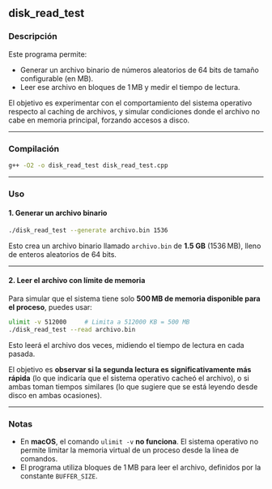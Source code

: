 ## disk_read_test

### Descripción

Este programa permite:

- Generar un archivo binario de números aleatorios de 64 bits de tamaño configurable (en MB).
- Leer ese archivo en bloques de 1 MB y medir el tiempo de lectura.

El objetivo es experimentar con el comportamiento del sistema operativo respecto al caching de archivos, y simular condiciones donde el archivo no cabe en memoria principal, forzando accesos a disco.

---

### Compilación

```bash
g++ -O2 -o disk_read_test disk_read_test.cpp
```

---

### Uso

#### 1. Generar un archivo binario

```bash
./disk_read_test --generate archivo.bin 1536
```

Esto crea un archivo binario llamado `archivo.bin` de **1.5 GB** (1536 MB), lleno de enteros aleatorios de 64 bits.

---

#### 2. Leer el archivo con límite de memoria

Para simular que el sistema tiene solo **500 MB de memoria disponible para el proceso**, puedes usar:

```bash
ulimit -v 512000     # Limita a 512000 KB = 500 MB
./disk_read_test --read archivo.bin
```

Esto leerá el archivo dos veces, midiendo el tiempo de lectura en cada pasada.

El objetivo es **observar si la segunda lectura es significativamente más rápida** (lo que indicaría que el sistema operativo cacheó el archivo), o si ambas toman tiempos similares (lo que sugiere que se está leyendo desde disco en ambas ocasiones).

---

### Notas

- En **macOS**, el comando `ulimit -v` **no funciona**. El sistema operativo no permite limitar la memoria virtual de un proceso desde la línea de comandos.
- El programa utiliza bloques de 1 MB para leer el archivo, definidos por la constante `BUFFER_SIZE`.
